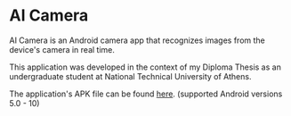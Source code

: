 # AI Camera

AI Camera is an Android camera app that recognizes images from the device's camera in real time.

This application was developed in the context of my Diploma Thesis as an undergraduate student at National Technical University of Athens.

The application's APK file can be found [here](ai-camera.apk).
(supported Android versions 5.0 - 10)
